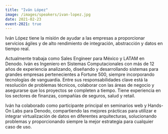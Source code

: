 ```yaml
---
title: "Iván López"
image: /images/speakers/ivan-lopez.jpg
date: 2021-02-23
event-2021: true
---
```


Iván López tiene la misión de ayudar a las empresas a proporcionar servicios ágiles y de alto rendimiento de integración, abstracción y datos en tiempo real. 

Actualmente trabaja como Sales Engineer para México y LATAM en Denodo. Iván es Ingeniero en Sistemas Computacionales con más de 12 años de experiencia analizando, diseñando y desarrollando sistemas para grandes empresas pertenecientes a Fortune 500, siempre incorporando tecnologías de vanguardia. Entre sus responsabilidades clave está la resolución de problemas técnicos, colaborar con las áreas de negocio y asegurarse que los proyectos se completen a tiempo. Tiene experiencia en los sectores de finanzas, compañías de seguros, salud y retail.

Iván ha colaborado como participante principal en seminarios web y Hands-On Labs para Denodo, compartiendo las mejores prácticas para utilizar e integrar virtualización de datos en diferentes arquitecturas, solucionando problemas y proporcionando siempre la mejor estrategia para cualquier caso de uso.
